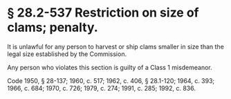 # § 28.2-537 Restriction on size of clams; penalty.

<p>It is unlawful for any person to harvest or ship clams smaller in size than the legal size established by the Commission.</p><p>Any person who violates this section is guilty of a Class 1 misdemeanor.</p><p>Code 1950, § 28-137; 1960, c. 517; 1962, c. 406, § 28.1-120; 1964, c. 393; 1966, c. 684; 1970, c. 726; 1979, c. 274; 1991, c. 285; 1992, c. 836.</p>